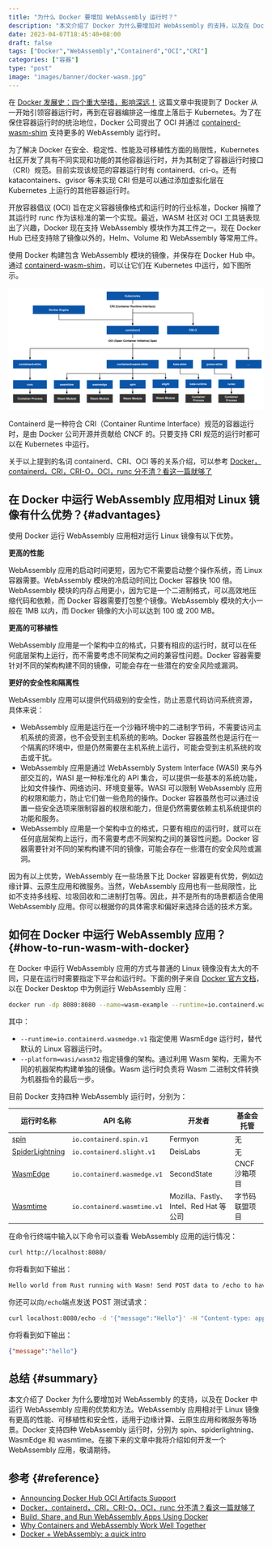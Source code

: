 ```yaml
---
title: "为什么 Docker 要增加 WebAssembly 运行时？"
description: "本文介绍了 Docker 为什么要增加对 WebAssembly 的支持，以及在 Docker 中运行 WebAssembly 应用的优势和方法。WebAssembly 应用相对于 Linux 镜像有更高的性能、可移植性和安全性，适用于边缘计算、云原生应用和微服务等场景。Docker 支持四种 WebAssembly 运行时，分别为 spin、spiderlightning、WasmEdge 和 wasmtime。"
date: 2023-04-07T18:45:40+08:00
draft: false
tags: ["Docker","WebAssembly","Containerd","OCI","CRI"]
categories: ["容器"]
type: "post"
image: "images/banner/docker-wasm.jpg"
---
```


在 [Docker 发展史：四个重大举措，影响深远！](/blog/docker-four-milestones/) 这篇文章中我提到了 Docker 从一开始引领容器运行时，再到在容器编排这一维度上落后于 Kubernetes。为了在保住容器运行时的统治地位，Docker 公司提出了 OCI 并通过 [containerd-wasm-shim](https://github.com/deislabs/containerd-wasm-shims) 支持更多的 WebAssembly 运行时。

为了解决 Docker 在安全、稳定性、性能及可移植性方面的局限性，Kubernetes 社区开发了具有不同实现和功能的其他容器运行时，并为其制定了容器运行时接口（CRI）规范。目前实现该规范的容器运行时有 containerd、cri-o。还有 katacontainers、gvisor 等未实现 CRI 但是可以通过添加虚拟化层在 Kubernetes 上运行的其他容器运行时。

开放容器倡议 (OCI) 旨在定义容器镜像格式和运行时的行业标准，Docker 捐赠了其运行时 runc 作为该标准的第一个实现。最近，WASM 社区对 OCI 工具链表现出了兴趣，Docker 现在支持 WebAssembly 模块作为其工件之一。现在 Docker Hub 已经支持除了镜像以外的，Helm、Volume 和 WebAssembly 等常用工件。

使用 Docker 构建包含 WebAssembly 模块的镜像，并保存在 Docker Hub 中。通过 [containerd-wasm-shim](https://github.com/deislabs/containerd-wasm-shims)，可以让它们在 Kubernetes 中运行，如下图所示。

![在 Kubernetes 中运行 WebAssembly 模块](oci.svg)

Containerd 是一种符合 CRI（Container Runtime Interface）规范的容器运行时，是由 Docker 公司开源并贡献给 CNCF 的。只要支持 CRI 规范的运行时都可以在 Kubernetes 中运行。

关于以上提到的名词 containerd、CRI、OCI 等的关系介绍，可以参考 [Docker，containerd，CRI，CRI-O，OCI，runc 分不清？看这一篇就够了](https://zhuanlan.zhihu.com/p/490585683)

## 在 Docker 中运行 WebAssembly 应用相对 Linux 镜像有什么优势？{#advantages}

使用 Docker 运行 WebAssembly 应用相对运行 Linux 镜像有以下优势。

**更高的性能**

WebAssembly 应用的启动时间更短，因为它不需要启动整个操作系统，而 Linux 容器需要。WebAssembly 模块的冷启动时间比 Docker 容器快 100 倍。WebAssembly 模块的内存占用更小，因为它是一个二进制格式，可以高效地压缩代码和依赖，而 Docker 容器需要打包整个镜像。WebAssembly 模块的大小一般在 1MB 以内，而 Docker 镜像的大小可以达到 100 或 200 MB。

**更高的可移植性**

WebAssembly 应用是一个架构中立的格式，只要有相应的运行时，就可以在任何底层架构上运行，而不需要考虑不同架构之间的兼容性问题。Docker 容器需要针对不同的架构构建不同的镜像，可能会存在一些潜在的安全风险或漏洞。

**更好的安全性和隔离性**

WebAssembly 应用可以提供代码级别的安全性，防止恶意代码访问系统资源，具体来说：

- WebAssembly 应用是运行在一个沙箱环境中的二进制字节码，不需要访问主机系统的资源，也不会受到主机系统的影响。Docker 容器虽然也是运行在一个隔离的环境中，但是仍然需要在主机系统上运行，可能会受到主机系统的攻击或干扰。
- WebAssembly 应用是通过 WebAssembly System Interface (WASI) 来与外部交互的，WASI 是一种标准化的 API 集合，可以提供一些基本的系统功能，比如文件操作、网络访问、环境变量等。WASI 可以限制 WebAssembly 应用的权限和能力，防止它们做一些危险的操作。Docker 容器虽然也可以通过设置一些安全选项来限制容器的权限和能力，但是仍然需要依赖主机系统提供的功能和服务。
- WebAssembly 应用是一个架构中立的格式，只要有相应的运行时，就可以在任何底层架构上运行，而不需要考虑不同架构之间的兼容性问题。Docker 容器需要针对不同的架构构建不同的镜像，可能会存在一些潜在的安全风险或漏洞。

因为有以上优势，WebAssembly 在一些场景下比 Docker 容器更有优势，例如边缘计算、云原生应用和微服务。当然，WebAssembly 应用也有一些局限性，比如不支持多线程、垃圾回收和二进制打包等。因此，并不是所有的场景都适合使用 WebAssembly 应用。你可以根据你的具体需求和偏好来选择合适的技术方案。

## 如何在 Docker 中运行 WebAssembly 应用？{#how-to-run-wasm-with-docker}

在 Docker 中运行 WebAssembly 应用的方式与普通的 Linux 镜像没有太大的不同，只是在运行时需要指定下平台和运行时。下面的例子来自 [Docker 官方文档](https://docs.docker.com/desktop/wasm/)，以在 Docker Desktop 中为例运行 WebAssembly 应用：

```bash
docker run -dp 8080:8080 --name=wasm-example --runtime=io.containerd.wasmedge.v1 --platform=wasi/wasm32 michaelirwin244/wasm-example
```

其中：

- `--runtime=io.containerd.wasmedge.v1` 指定使用 WasmEdge 运行时，替代默认的 Linux 容器运行时。
- `--platform=wasi/wasm32` 指定镜像的架构。通过利用 Wasm 架构，无需为不同的机器架构构建单独的镜像。Wasm 运行时负责将 Wasm 二进制文件转换为机器指令的最后一步。

目前 Docker 支持四种 WebAssembly 运行时，分别为：

| 运行时名称 | API 名称 | 开发者 | 基金会托管 |
| --- | --- | --- | --- |
| [spin](https://github.com/fermyon/spin) | `io.containerd.spin.v1` | Fermyon | 无 |
| [SpiderLightning](https://github.com/deislabs/spiderlightning) | `io.containerd.slight.v1` | DeisLabs | 无 |
| [WasmEdge](https://github.com/WasmEdge/WasmEdge) | `io.containerd.wasmedge.v1` | SecondState | CNCF 沙箱项目 |
| [Wasmtime](https://github.com/bytecodealliance/wasmtime) | `io.containerd.wasmtime.v1` | Mozilla、Fastly、Intel、Red Hat 等公司 | 字节码联盟项目 |

在命令行终端中输入以下命令可以查看 WebAssembly 应用的运行情况：

```bash
curl http://localhost:8080/
```

你将看到如下输出：

```bash
Hello world from Rust running with Wasm! Send POST data to /echo to have it echoed back to you
```

你还可以向`/echo`端点发送 POST 测试请求：

```bash
curl localhost:8080/echo -d '{"message":"Hello"}' -H "Content-type: application/json"
```

你将看到如下输出：

```json
{"message":"hello"}
```

## 总结 {#summary}

本文介绍了 Docker 为什么要增加对 WebAssembly 的支持，以及在 Docker 中运行 WebAssembly 应用的优势和方法。WebAssembly 应用相对于 Linux 镜像有更高的性能、可移植性和安全性，适用于边缘计算、云原生应用和微服务等场景。Docker 支持四种 WebAssembly 运行时，分别为 spin、spiderlightning、WasmEdge 和 wasmtime。在接下来的文章中我将介绍如何开发一个 WebAssembly 应用，敬请期待。

## 参考 {#reference}

- [Announcing Docker Hub OCI Artifacts Support](https://www.docker.com/blog/announcing-docker-hub-oci-artifacts-support/)
- [Docker，containerd，CRI，CRI-O，OCI，runc 分不清？看这一篇就够了](https://zhuanlan.zhihu.com/p/490585683)
- [Build, Share, and Run WebAssembly Apps Using Docker](https://www.docker.com/blog/build-share-run-webassembly-apps-docker/)
- [Why Containers and WebAssembly Work Well Together](https://www.docker.com/blog/why-containers-and-webassembly-work-well-together/)
- [Docker + WebAssembly: a quick intro](https://medium.com/@guglielmino/docker-webassembly-a-quick-intro-730c38e8390c)
